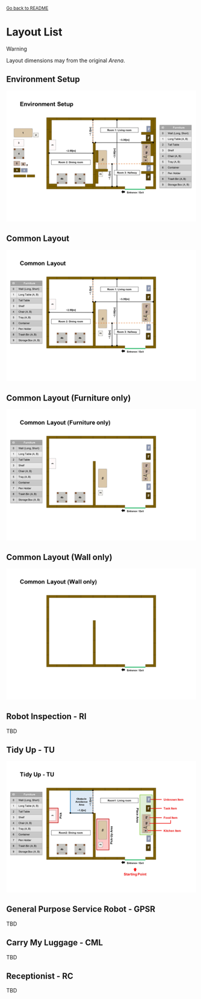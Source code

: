<sub>[Go back to README](../../../README_en.md)</sub>

# Layout List

> [!WARNING]
> Layout dimensions may from the original *Arena*.

## Environment Setup

![Environment Setup](../layout/RCJ2024_OPL_env-layout.jpg)


## Common Layout

![Common Layout](../layout/RCJ2024_OPL_common-layout.jpg)


## Common Layout (Furniture only)​

![Common Layout (Furniture only)​](../layout/RCJ2024_OPL_common(fur)-layout.jpg)


## Common Layout (Wall only)​

![Common Layout (Wall only)​​](../layout/RCJ2024_OPL_common(wall)-layout.jpg)


## Robot Inspection - RI ​

TBD


## Tidy Up - TU​

![Tidy Up - TU​​​](../layout/RCJ2024_OPL_TU-layout.jpg)


## General Purpose Service Robot - GPSR​

TBD


## Carry My Luggage - CML​

TBD


## Receptionist - RC​

TBD
